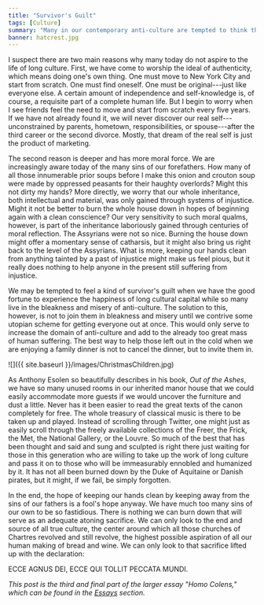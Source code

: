 ```yaml
---
title: "Survivor's Guilt"
tags: [Culture]
summary: "Many in our contemporary anti-culture are tempted to think that they should not enjoy the wealth of past culture because it comes with dirty hands.  The best way to help those left out in the cold when we are enjoying a family dinner, however, is not to cancel the dinner, but to invite them in."
banner: hatcrest.jpg
---
```


I suspect there are two main reasons why many today do not aspire to the life of long culture.  First, we have come to worship the ideal of authenticity, which means doing one's own thing.  One must move to New York City and start from scratch.  One must find oneself.  One must be original---just like everyone else.  A certain amount of independence and self-knowledge is, of course, a requisite part of a complete human life.  But I begin to worry when I see friends feel the need to move and start from scratch every five years.  If we have not already found it, we will never discover our real self---unconstrained by parents, hometown, responsibilities, or spouse---after the third career or the second divorce.  Mostly, that dream of the real self is just the product of marketing.

The second reason is deeper and has more moral force.  We are increasingly aware today of the many sins of our forefathers.  How many of all those innumerable prior soups before I make this onion and crouton soup were made by oppressed peasants for their haughty overlords?  Might this not dirty my hands?  More directly, we worry that our whole inheritance, both intellectual and material, was only gained through systems of injustice.  Might it not be better to burn the whole house down in hopes of beginning again with a clean conscience?  Our very sensitivity to such moral qualms, however, is part of the inheritance laboriously gained through centuries of moral reflection.  The Assyrians were not so nice.  Burning the house down might offer a momentary sense of catharsis, but it might also bring us right back to the level of the Assyrians.  What is more, keeping our hands clean from anything tainted by a past of injustice might make us feel pious, but it really does nothing to help anyone in the present still suffering from injustice.<!--more-->

We may be tempted to feel a kind of survivor's guilt when we have the good fortune to experience the happiness of long cultural capital while so many live in the bleakness and misery of anti-culture.  The solution to this, however, is not to join them in bleakness and misery until we contrive some utopian scheme for getting everyone out at once.  This would only serve to increase the domain of anti-culture and add to the already too great mass of human suffering.  The best way to help those left out in the cold when we are enjoying a family dinner is not to cancel the dinner, but to invite them in.

![]({{ site.baseurl }}/images/ChristmasChildren.jpg)

As Anthony Esolen so beautifully describes in his book, *Out of the Ashes*, we have so many unused rooms in our inherited manor house that we could easily accommodate more guests if we would uncover the furniture and dust a little.  Never has it been easier to read the great texts of the canon completely for free.  The whole treasury of classical music is there to be taken up and played.  Instead of scrolling through Twitter, one might just as easily scroll through the freely available collections of the Freer, the Frick, the Met, the National Gallery, or the Louvre.  So much of the best that has been thought and said and sung and sculpted is right there just waiting for those in this generation who are willing to take up the work of long culture and pass it on to those who will be immeasurably ennobled and humanized by it.  It has not all been burned down by the Duke of Aquitaine or Danish pirates, but it might, if we fail, be simply forgotten.

In the end, the hope of keeping our hands clean by keeping away from the sins of our fathers is a fool's hope anyway.  We have much too many sins of our own to be so fastidious.  There is nothing we can burn down that will serve as an adequate atoning sacrifice.  We can only look to the end and source of all true culture, the center around which all those churches of Chartres revolved and still revolve, the highest possible aspiration of all our human making of bread and wine.  We can only look to that sacrifice lifted up with the declaration:

ECCE AGNUS DEI, ECCE QUI TOLLIT PECCATA MUNDI.

*This post is the third and final part of the larger essay "Homo Colens," which can be found in the <a href="{{ site.baseurl }}/essays/">Essays</a> section.*